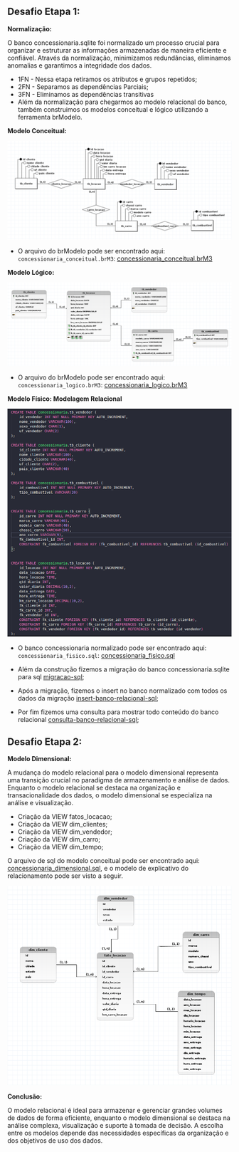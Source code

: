 ## Desafio Etapa 1:

**Normalização:**

O banco concessionaria.sqlite foi normalizado um processo crucial para organizar e estruturar as informações armazenadas de maneira eficiente e confiável. Através da normalização, minimizamos redundâncias, eliminamos anomalias e garantimos a integridade dos dados.
 
 * 1FN - Nessa etapa retiramos os atributos e grupos repetidos;
 * 2FN - Separamos as dependências Parciais;
 * 3FN - Eliminamos as dependências transitivas
 * Além da normalização para chegarmos ao modelo relacional do banco, também construimos os modelos conceitual e lógico utilizando a ferramenta
 brModelo.

**Modelo Conceitual:**

![concessionaria_conceitual.png](/sptint-2/evidencias/concessionaria_conceitual.png)

* O arquivo do brModelo pode ser encontrado aqui:  `concessionaria_conceitual.brM3`: [concessionaria_conceitual.brM3](/sptint-2/evidencias/concessionaria_conceitual.brM3)


**Modelo Lógico:**


![concessionaria_logico.png](/sptint-2/evidencias/concessionaria_logico.png)

* O arquivo do brModelo pode ser encontrado aqui:  `concessionaria_logico.brM3`: [concessionaria_logico.brM3](/sptint-2/evidencias/concessionaria_logico.brM3)


**Modelo Físico: Modelagem Relacional**

![concessionaria_fisico.png](/sptint-2/evidencias/concessionaria_fisico.png)

* O banco concessionaria normalizado pode ser encontrado aqui:  `concessionaria_fisico.sql`: [concessionaria_fisico.sql](/sptint-2/desafio/etapa-1/concessionaria_fisico.sql)

* Além da construção fizemos a migração do banco concessionaria.sqlite para sql [migracao-sql](/sptint-2/evidencias/migracao_sqlite_sql.csv);

* Após a migração, fizemos o insert no banco normalizado com todos os dados da migração [insert-banco-relacional-sql](/sptint-2/evidencias/concessionaria_insert_migracao.sql);

* Por fim fizemos uma consulta para mostrar todo conteúdo do banco relacional [consulta-banco-relacional-sql](/sptint-2/evidencias/consulta_modelo_relacional.sql);


## Desafio Etapa 2:


**Modelo Dimensional:**

A mudança do modelo relacional para o modelo dimensional representa uma transição crucial no paradigma de armazenamento e análise de dados. Enquanto o modelo relacional se destaca na organização e transacionalidade dos dados, o modelo dimensional se especializa na análise e visualização.

* Criação da VIEW fatos_locacao;
* Criação da VIEW dim_clientes;
* Criação da VIEW dim_vendedor;
* Criação da VIEW dim_carro;
* Criação da VIEW dim_tempo;

O arquivo de sql do modelo conceitual pode ser encontrado aqui: [concessionaria_dimensional.sql](/sptint-2/desafio/etapa-2/concessionaria_dimensional.sql), e o modelo de explicativo do relacionamento pode ser visto a seguir.


![concessionaria_dimensional.png](/sptint-2/evidencias/concessionaria_dimensional.png)


**Conclusão:**

O modelo relacional é ideal para armazenar e gerenciar grandes volumes de dados de forma eficiente, enquanto o modelo dimensional se destaca na análise complexa, visualização e suporte à tomada de decisão. A escolha entre os modelos depende das necessidades específicas da organização e dos objetivos de uso dos dados.



